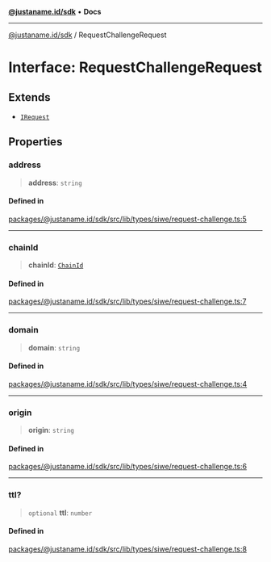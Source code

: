 [**@justaname.id/sdk**](../README.md) • **Docs**

***

[@justaname.id/sdk](../globals.md) / RequestChallengeRequest

# Interface: RequestChallengeRequest

## Extends

- [`IRequest`](IRequest.md)

## Properties

### address

> **address**: `string`

#### Defined in

[packages/@justaname.id/sdk/src/lib/types/siwe/request-challenge.ts:5](https://github.com/JustaName-id/JustaName-sdk/blob/626b4b68604f3125538c424811e641247a5bd58d/packages/@justaname.id/sdk/src/lib/types/siwe/request-challenge.ts#L5)

***

### chainId

> **chainId**: [`ChainId`](../type-aliases/ChainId.md)

#### Defined in

[packages/@justaname.id/sdk/src/lib/types/siwe/request-challenge.ts:7](https://github.com/JustaName-id/JustaName-sdk/blob/626b4b68604f3125538c424811e641247a5bd58d/packages/@justaname.id/sdk/src/lib/types/siwe/request-challenge.ts#L7)

***

### domain

> **domain**: `string`

#### Defined in

[packages/@justaname.id/sdk/src/lib/types/siwe/request-challenge.ts:4](https://github.com/JustaName-id/JustaName-sdk/blob/626b4b68604f3125538c424811e641247a5bd58d/packages/@justaname.id/sdk/src/lib/types/siwe/request-challenge.ts#L4)

***

### origin

> **origin**: `string`

#### Defined in

[packages/@justaname.id/sdk/src/lib/types/siwe/request-challenge.ts:6](https://github.com/JustaName-id/JustaName-sdk/blob/626b4b68604f3125538c424811e641247a5bd58d/packages/@justaname.id/sdk/src/lib/types/siwe/request-challenge.ts#L6)

***

### ttl?

> `optional` **ttl**: `number`

#### Defined in

[packages/@justaname.id/sdk/src/lib/types/siwe/request-challenge.ts:8](https://github.com/JustaName-id/JustaName-sdk/blob/626b4b68604f3125538c424811e641247a5bd58d/packages/@justaname.id/sdk/src/lib/types/siwe/request-challenge.ts#L8)
